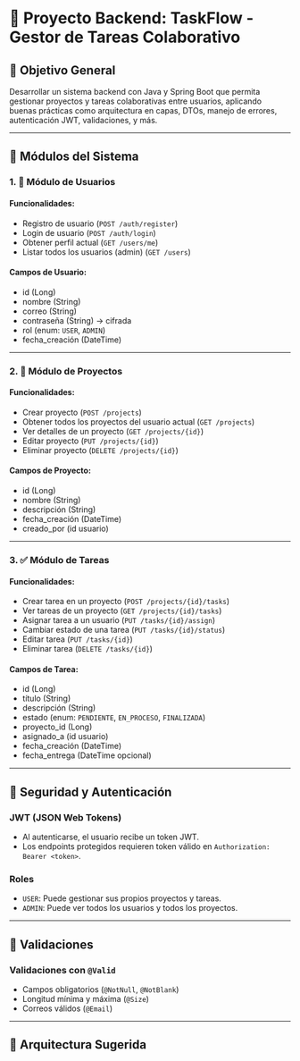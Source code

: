 # 📌 Proyecto Backend: TaskFlow - Gestor de Tareas Colaborativo

## 🎯 Objetivo General

Desarrollar un sistema backend con Java y Spring Boot que permita gestionar proyectos y tareas colaborativas entre usuarios, aplicando buenas prácticas como arquitectura en capas, DTOs, manejo de errores, autenticación JWT, validaciones, y más.

---

## 🧩 Módulos del Sistema

### 1. 👤 Módulo de Usuarios

#### Funcionalidades:

- Registro de usuario (`POST /auth/register`)
- Login de usuario (`POST /auth/login`)
- Obtener perfil actual (`GET /users/me`)
- Listar todos los usuarios (admin) (`GET /users`)

#### Campos de Usuario:

- id (Long)
- nombre (String)
- correo (String)
- contraseña (String) → cifrada
- rol (enum: `USER`, `ADMIN`)
- fecha_creación (DateTime)

---

### 2. 📁 Módulo de Proyectos

#### Funcionalidades:

- Crear proyecto (`POST /projects`)
- Obtener todos los proyectos del usuario actual (`GET /projects`)
- Ver detalles de un proyecto (`GET /projects/{id}`)
- Editar proyecto (`PUT /projects/{id}`)
- Eliminar proyecto (`DELETE /projects/{id}`)

#### Campos de Proyecto:

- id (Long)
- nombre (String)
- descripción (String)
- fecha_creación (DateTime)
- creado_por (id usuario)

---

### 3. ✅ Módulo de Tareas

#### Funcionalidades:

- Crear tarea en un proyecto (`POST /projects/{id}/tasks`)
- Ver tareas de un proyecto (`GET /projects/{id}/tasks`)
- Asignar tarea a un usuario (`PUT /tasks/{id}/assign`)
- Cambiar estado de una tarea (`PUT /tasks/{id}/status`)
- Editar tarea (`PUT /tasks/{id}`)
- Eliminar tarea (`DELETE /tasks/{id}`)

#### Campos de Tarea:

- id (Long)
- título (String)
- descripción (String)
- estado (enum: `PENDIENTE`, `EN_PROCESO`, `FINALIZADA`)
- proyecto_id (Long)
- asignado_a (id usuario)
- fecha_creación (DateTime)
- fecha_entrega (DateTime opcional)

---

## 🔐 Seguridad y Autenticación

### JWT (JSON Web Tokens)

- Al autenticarse, el usuario recibe un token JWT.
- Los endpoints protegidos requieren token válido en `Authorization: Bearer <token>`.

### Roles

- `USER`: Puede gestionar sus propios proyectos y tareas.
- `ADMIN`: Puede ver todos los usuarios y todos los proyectos.

---

## 🧠 Validaciones

### Validaciones con `@Valid`

- Campos obligatorios (`@NotNull`, `@NotBlank`)
- Longitud mínima y máxima (`@Size`)
- Correos válidos (`@Email`)

---

## 🧱 Arquitectura Sugerida
